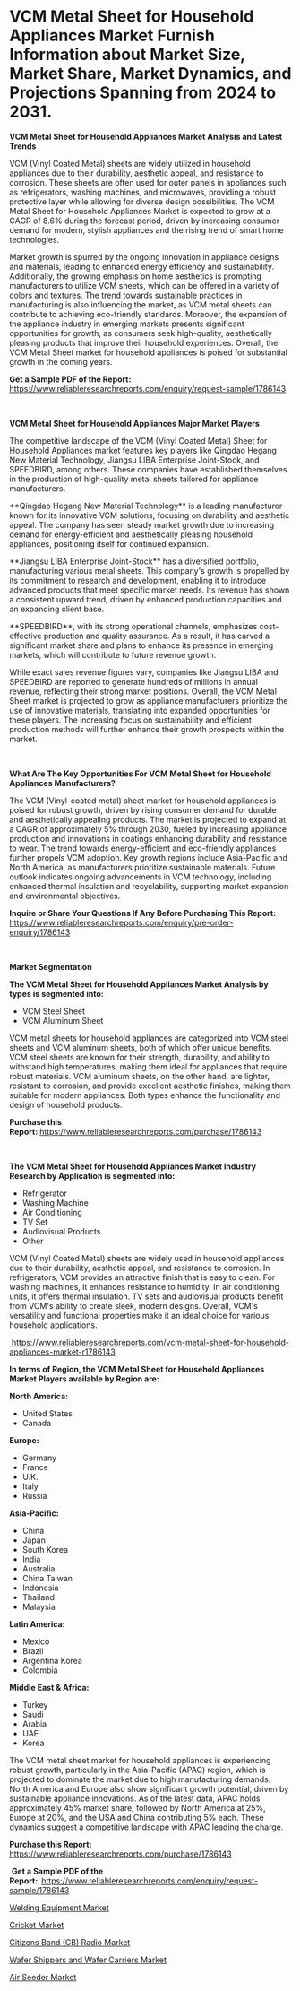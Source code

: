 <p><h1>VCM Metal Sheet for Household Appliances Market Furnish Information about Market Size, Market Share, Market Dynamics, and Projections Spanning from 2024 to 2031.</h1></p><p><strong>VCM Metal Sheet for Household Appliances Market Analysis and Latest Trends</strong></p>
<p><p>VCM (Vinyl Coated Metal) sheets are widely utilized in household appliances due to their durability, aesthetic appeal, and resistance to corrosion. These sheets are often used for outer panels in appliances such as refrigerators, washing machines, and microwaves, providing a robust protective layer while allowing for diverse design possibilities. The VCM Metal Sheet for Household Appliances Market is expected to grow at a CAGR of 8.6% during the forecast period, driven by increasing consumer demand for modern, stylish appliances and the rising trend of smart home technologies.</p><p>Market growth is spurred by the ongoing innovation in appliance designs and materials, leading to enhanced energy efficiency and sustainability. Additionally, the growing emphasis on home aesthetics is prompting manufacturers to utilize VCM sheets, which can be offered in a variety of colors and textures. The trend towards sustainable practices in manufacturing is also influencing the market, as VCM metal sheets can contribute to achieving eco-friendly standards. Moreover, the expansion of the appliance industry in emerging markets presents significant opportunities for growth, as consumers seek high-quality, aesthetically pleasing products that improve their household experiences. Overall, the VCM Metal Sheet market for household appliances is poised for substantial growth in the coming years.</p></p>
<p><strong>Get a Sample PDF of the Report:&nbsp;</strong> <a href="https://www.reliableresearchreports.com/enquiry/request-sample/1786143?utm_campaign=4&utm_medium=2&utm_source=Github&utm_content=ia&utm_term=19122024&utm_id=vcm-metal-sheet-for-household-appliances">https://www.reliableresearchreports.com/enquiry/request-sample/1786143</a></p>
<p>&nbsp;</p>
<p><strong>VCM Metal Sheet for Household Appliances Major Market Players</strong></p>
<p><p>The competitive landscape of the VCM (Vinyl Coated Metal) Sheet for Household Appliances market features key players like Qingdao Hegang New Material Technology, Jiangsu LIBA Enterprise Joint-Stock, and SPEEDBIRD, among others. These companies have established themselves in the production of high-quality metal sheets tailored for appliance manufacturers.</p><p>**Qingdao Hegang New Material Technology** is a leading manufacturer known for its innovative VCM solutions, focusing on durability and aesthetic appeal. The company has seen steady market growth due to increasing demand for energy-efficient and aesthetically pleasing household appliances, positioning itself for continued expansion.</p><p>**Jiangsu LIBA Enterprise Joint-Stock** has a diversified portfolio, manufacturing various metal sheets. This company's growth is propelled by its commitment to research and development, enabling it to introduce advanced products that meet specific market needs. Its revenue has shown a consistent upward trend, driven by enhanced production capacities and an expanding client base.</p><p>**SPEEDBIRD**, with its strong operational channels, emphasizes cost-effective production and quality assurance. As a result, it has carved a significant market share and plans to enhance its presence in emerging markets, which will contribute to future revenue growth.</p><p>While exact sales revenue figures vary, companies like Jiangsu LIBA and SPEEDBIRD are reported to generate hundreds of millions in annual revenue, reflecting their strong market positions. Overall, the VCM Metal Sheet market is projected to grow as appliance manufacturers prioritize the use of innovative materials, translating into expanded opportunities for these players. The increasing focus on sustainability and efficient production methods will further enhance their growth prospects within the market.</p></p>
<p>&nbsp;</p>
<p><strong>What Are The Key Opportunities For VCM Metal Sheet for Household Appliances Manufacturers?</strong></p>
<p><p>The VCM (Vinyl-coated metal) sheet market for household appliances is poised for robust growth, driven by rising consumer demand for durable and aesthetically appealing products. The market is projected to expand at a CAGR of approximately 5% through 2030, fueled by increasing appliance production and innovations in coatings enhancing durability and resistance to wear. The trend towards energy-efficient and eco-friendly appliances further propels VCM adoption. Key growth regions include Asia-Pacific and North America, as manufacturers prioritize sustainable materials. Future outlook indicates ongoing advancements in VCM technology, including enhanced thermal insulation and recyclability, supporting market expansion and environmental objectives.</p></p>
<p><strong>Inquire or Share Your Questions If Any Before Purchasing This Report:</strong> <a href="https://www.reliableresearchreports.com/enquiry/pre-order-enquiry/1786143?utm_campaign=4&utm_medium=2&utm_source=Github&utm_content=ia&utm_term=19122024&utm_id=vcm-metal-sheet-for-household-appliances">https://www.reliableresearchreports.com/enquiry/pre-order-enquiry/1786143</a></p>
<p>&nbsp;</p>
<p><strong>Market Segmentation</strong></p>
<p><strong>The VCM Metal Sheet for Household Appliances Market Analysis by types is segmented into:</strong></p>
<p><ul><li>VCM Steel Sheet</li><li>VCM Aluminum Sheet</li></ul></p>
<p><p>VCM metal sheets for household appliances are categorized into VCM steel sheets and VCM aluminum sheets, both of which offer unique benefits. VCM steel sheets are known for their strength, durability, and ability to withstand high temperatures, making them ideal for appliances that require robust materials. VCM aluminum sheets, on the other hand, are lighter, resistant to corrosion, and provide excellent aesthetic finishes, making them suitable for modern appliances. Both types enhance the functionality and design of household products.</p></p>
<p><strong>Purchase this Report:&nbsp;</strong><a href="https://www.reliableresearchreports.com/purchase/1786143?utm_campaign=4&utm_medium=2&utm_source=Github&utm_content=ia&utm_term=19122024&utm_id=vcm-metal-sheet-for-household-appliances">https://www.reliableresearchreports.com/purchase/1786143</a></p>
<p>&nbsp;</p>
<p><strong>The VCM Metal Sheet for Household Appliances Market Industry Research by Application is segmented into:</strong></p>
<p><ul><li>Refrigerator</li><li>Washing Machine</li><li>Air Conditioning</li><li>TV Set</li><li>Audiovisual Products</li><li>Other</li></ul></p>
<p><p>VCM (Vinyl Coated Metal) sheets are widely used in household appliances due to their durability, aesthetic appeal, and resistance to corrosion. In refrigerators, VCM provides an attractive finish that is easy to clean. For washing machines, it enhances resistance to humidity. In air conditioning units, it offers thermal insulation. TV sets and audiovisual products benefit from VCM's ability to create sleek, modern designs. Overall, VCM's versatility and functional properties make it an ideal choice for various household applications.</p></p>
<p><a href="https://www.reliableresearchreports.com/vcm-metal-sheet-for-household-appliances-market-r1786143?utm_campaign=4&utm_medium=2&utm_source=Github&utm_content=ia&utm_term=19122024&utm_id=vcm-metal-sheet-for-household-appliances">&nbsp;https://www.reliableresearchreports.com/vcm-metal-sheet-for-household-appliances-market-r1786143</a></p>
<p><strong>In terms of Region, the VCM Metal Sheet for Household Appliances Market Players available by Region are:</strong></p>
<p>
    <p> <strong> North America: </strong>
        <ul>
            <li>United States</li>
            <li>Canada</li>
        </ul>
        </p> 
    <p> <strong> Europe: </strong>
        <ul>
            <li>Germany</li>
            <li>France</li>
            <li>U.K.</li>
            <li>Italy</li>
            <li>Russia</li>
        </ul>
        </p> 
    <p> <strong> Asia-Pacific: </strong>
        <ul>
            <li>China</li>
            <li>Japan</li>
            <li>South Korea</li>
            <li>India</li>
            <li>Australia</li>
            <li>China Taiwan</li>
            <li>Indonesia</li>
            <li>Thailand</li>
            <li>Malaysia</li>
        </ul>
        </p> 
    <p> <strong> Latin America: </strong>
        <ul>
            <li>Mexico</li>
            <li>Brazil</li>
            <li>Argentina Korea</li>
            <li>Colombia</li>
        </ul>
        </p> 
    <p> <strong> Middle East & Africa: </strong>
        <ul>
            <li>Turkey</li>
            <li>Saudi</li>
            <li>Arabia</li>
            <li>UAE</li>
            <li>Korea</li>
        </ul>
    </p>
    </p>
<p><p>The VCM metal sheet market for household appliances is experiencing robust growth, particularly in the Asia-Pacific (APAC) region, which is projected to dominate the market due to high manufacturing demands. North America and Europe also show significant growth potential, driven by sustainable appliance innovations. As of the latest data, APAC holds approximately 45% market share, followed by North America at 25%, Europe at 20%, and the USA and China contributing 5% each. These dynamics suggest a competitive landscape with APAC leading the charge.</p></p>
<p><strong>Purchase this Report: </strong><a href="https://www.reliableresearchreports.com/purchase/1786143?utm_campaign=4&utm_medium=2&utm_source=Github&utm_content=ia&utm_term=19122024&utm_id=vcm-metal-sheet-for-household-appliances">https://www.reliableresearchreports.com/purchase/1786143</a></p>
<p>&nbsp;<strong>Get a Sample PDF of the Report:&nbsp;&nbsp;</strong><a href="https://www.reliableresearchreports.com/enquiry/request-sample/1786143?utm_campaign=4&utm_medium=2&utm_source=Github&utm_content=ia&utm_term=19122024&utm_id=vcm-metal-sheet-for-household-appliances">https://www.reliableresearchreports.com/enquiry/request-sample/1786143</a></p>
<p><strong></strong></p>
<p><p><a href="https://www.linkedin.com/pulse/welding-equipment-market-global-trends-forecast-2024-2031-medif?utm_campaign=4&utm_medium=2&utm_source=Github&utm_content=ia&utm_term=19122024&utm_id=vcm-metal-sheet-for-household-appliances">Welding Equipment Market</a></p><p><a href="https://www.linkedin.com/pulse/whats-fueling-cricket-markets-growth-134-cagr-projected-2024-2031-n5tge?utm_campaign=4&utm_medium=2&utm_source=Github&utm_content=ia&utm_term=19122024&utm_id=vcm-metal-sheet-for-household-appliances">Cricket Market</a></p><p><a href="https://github.com/NarcisoFerry/Market-Research-Report-List-1/blob/main/citizens-band-cb-radio-market.md?utm_campaign=4&utm_medium=2&utm_source=Github&utm_content=ia&utm_term=19122024&utm_id=vcm-metal-sheet-for-household-appliances">Citizens Band (CB) Radio Market</a></p><p><a href="https://github.com/FosterFahey91/Market-Research-Report-List-1/blob/main/wafer-shippers-and-wafer-carriers-market.md?utm_campaign=4&utm_medium=2&utm_source=Github&utm_content=ia&utm_term=19122024&utm_id=vcm-metal-sheet-for-household-appliances">Wafer Shippers and Wafer Carriers Market</a></p><p><a href="https://www.linkedin.com/pulse/air-seeder-market-trend-analysis-forecasts-rapid-growth-projected-lqbgf?utm_campaign=4&utm_medium=2&utm_source=Github&utm_content=ia&utm_term=19122024&utm_id=vcm-metal-sheet-for-household-appliances">Air Seeder Market</a></p></p>